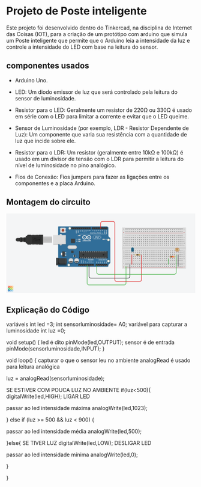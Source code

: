  # Projeto de Poste inteligente

Este projeto foi desenvolvido dentro do Tinkercad, na disciplina de Internet das Coisas (IOT), para a criação de um protótipo com arduino que simula um Poste inteligente que permite que o Arduino leia a intensidade da luz e controle a intensidade do LED com base na leitura do sensor.

## componentes usados

- Arduino Uno.

- LED: Um diodo emissor de luz que será controlado pela leitura do sensor de luminosidade.

- Resistor para o LED: Geralmente um resistor de 220Ω ou 330Ω é usado em série com o LED para limitar a corrente e evitar que o LED queime.

- Sensor de Luminosidade (por exemplo, LDR - Resistor Dependente de Luz): Um componente que varia sua resistência com a quantidade de luz que incide sobre ele.

- Resistor para o LDR: Um resistor (geralmente entre 10kΩ e 100kΩ) é usado em um divisor de tensão com o LDR para permitir a leitura do nível de luminosidade no pino analógico.

- Fios de Conexão: Fios jumpers para fazer as ligações entre os componentes e a placa Arduino.

## Montagem do circuito

![Imagem do Circuito](poste-inteligente.png)

## Explicação do Código

variáveis ​​int led =3; int sensorluminosidade= A0; variável para capturar a luminosidade int luz =0;

void setup() { led é dito pinMode(led,OUTPUT); sensor é de entrada pinMode(sensorluminosidade,INPUT); }

void loop() { capturar o que o sensor leu no ambiente analogRead é usado para leitura analógica

luz = analogRead(sensorluminosidade);

SE ESTIVER COM POUCA LUZ NO AMBIENTE if(luz<500){ digitalWrite(led,HIGH); LIGAR LED

passar ao led intensidade máxima analogWrite(led,1023);

} else if (luz >= 500 && luz < 900) {

passar ao led intensidade média analogWrite(led,500);

}else{ SE TIVER LUZ digitalWrite(led,LOW); DESLIGAR LED

passar ao led intensidade mínima analogWrite(led,0);

}

}
